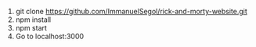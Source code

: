1. git clone https://github.com/ImmanuelSegol/rick-and-morty-website.git
2. npm install
3. npm start
4. Go to localhost:3000
